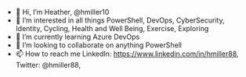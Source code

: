 - 👋 Hi, I’m Heather, @hmiller10
- 👀 I’m interested in all things PowerShell, DevOps, CyberSecurity, Identity, Cycling, Health and Well Being, Exercise, Exploring
- 🌱 I’m currently learning Azure DevOps
- 💞️ I’m looking to collaborate on anything PowerShell
- 📫 How to reach me LinkedIn: https://www.linkedin.com/in/hmiller88, Twitter: @hmiller88, 

<!---
hmiller10/hmiller10 is a ✨ special ✨ repository because its `README.md` (this file) appears on your GitHub profile.
You can click the Preview link to take a look at your changes.
--->
